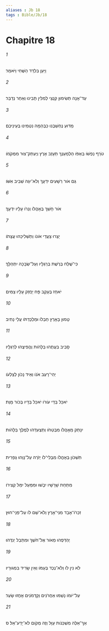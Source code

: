 ```yaml
---
aliases : Jb 18
tags : Bible/Jb/18
---
```


# Chapitre 18

###### 1
וַיַּעַן בִּלְדַּד הַשֻּׁחִי וַיֹּאמַר׃
###### 2
עַד־אָנָה תְּשִׂימוּן קִנְצֵי לְמִלִּין תָּבִינוּ וְאַחַר נְדַבֵּר׃
###### 3
מַדּוּעַ נֶחְשַׁבְנוּ כַבְּהֵמָה נִטְמִינוּ בְּעֵינֵיכֶם׃
###### 4
טֹרֵף נַפְשֹׁו בְּאַפֹּו הַלְמַעַנְךָ תֵּעָזַב אָרֶץ וְיֶעְתַּק־צוּר מִמְּקֹמֹו׃
###### 5
גַּם אֹור רְשָׁעִים יִדְעָךְ וְלֹא־יִגַּהּ שְׁבִיב אִשֹּׁו׃
###### 6
אֹור חָשַׁךְ בְּאָהֳלֹו וְנֵרֹו עָלָיו יִדְעָךְ׃
###### 7
יֵצְרוּ צַעֲדֵי אֹונֹו וְתַשְׁלִיכֵהוּ עֲצָתֹו׃
###### 8
כִּי־שֻׁלַּח בְּרֶשֶׁת בְּרַגְלָיו וְעַל־שְׂבָכָה יִתְהַלָּךְ׃
###### 9
יֹאחֵז בְּעָקֵב פָּח יַחֲזֵק עָלָיו צַמִּים׃
###### 10
טָמוּן בָּאָרֶץ חַבְלֹו וּמַלְכֻּדְתֹּו עֲלֵי נָתִיב׃
###### 11
סָבִיב בִּעֲתֻהוּ בַלָּהֹות וֶהֱפִיצֻהוּ לְרַגְלָיו׃
###### 12
יְהִי־רָעֵב אֹנֹו וְאֵיד נָכֹון לְצַלְעֹו׃
###### 13
יֹאכַל בַּדֵּי עֹורֹו יֹאכַל בַּדָּיו בְּכֹור מָוֶת׃
###### 14
יִנָּתֵק מֵאָהֳלֹו מִבְטַחֹו וְתַצְעִדֵהוּ לְמֶלֶךְ בַּלָּהֹות׃
###### 15
תִּשְׁכֹּון בְּאָהֳלֹו מִבְּלִי־לֹו יְזֹרֶה עַל־נָוֵהוּ גָפְרִית׃
###### 16
מִתַּחַת שָׁרָשָׁיו יִבָשׁוּ וּמִמַּעַל יִמַּל קְצִירֹו׃
###### 17
זִכְרֹו־אָבַד מִנִּי־אָרֶץ וְלֹא־שֵׁם לֹו עַל־פְּנֵי־חוּץ׃
###### 18
יֶהְדְּפֻהוּ מֵאֹור אֶל־חֹשֶׁךְ וּמִתֵּבֵל יְנִדֻּהוּ׃
###### 19
לֹא נִין לֹו וְלֹא־נֶכֶד בְּעַמֹּו וְאֵין שָׂרִיד בִּמְגוּרָיו׃
###### 20
עַל־יֹומֹו נָשַׁמּוּ אַחֲרֹנִים וְקַדְמֹנִים אָחֲזוּ שָׂעַר׃
###### 21
אַךְ־אֵלֶּה מִשְׁכְּנֹות עַוָּל וְזֶה מְקֹום לֹא־יָדַע־אֵל׃ ס
